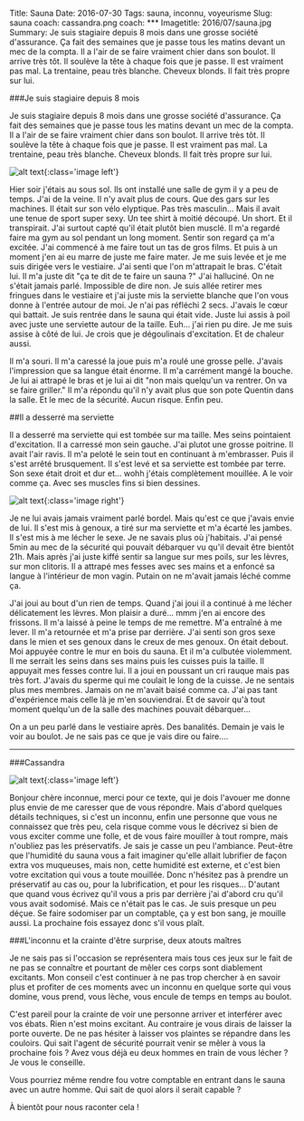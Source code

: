 Title: Sauna
Date: 2016-07-30
Tags: sauna, inconnu, voyeurisme
Slug: sauna
coach: cassandra.png
coach: ***
Imagetitle: 2016/07/sauna.jpg
Summary: Je suis stagiaire depuis 8 mois dans une grosse société d'assurance. Ça fait des semaines que je passe tous les matins devant un mec de la compta. Il a l'air de se faire vraiment chier dans son boulot. Il arrive très tôt. Il soulève la tête à chaque fois que je passe. Il est vraiment pas mal. La trentaine, peau très blanche. Cheveux blonds. Il fait très propre sur lui.

###Je suis stagiaire depuis 8 mois

Je suis stagiaire depuis 8 mois dans une grosse société d'assurance. Ça fait des semaines que je passe tous les matins devant un mec de la compta. Il a l'air de se faire vraiment chier dans son boulot. Il arrive très tôt. Il soulève la tête à chaque fois que je passe. Il est vraiment pas mal. La trentaine, peau très blanche. Cheveux blonds. Il fait très propre sur lui.

![alt text](/theme/images/2016/07/sauna3.jpg "Sauna 3"){:class='image left'}

Hier soir j'étais au sous sol. Ils ont installé une salle de gym il y a peu de temps. J'ai de la veine. Il n'y avait plus de cours. Que des gars sur les machines. Il était sur son vélo elyptique. Pas très masculin... Mais il avait une tenue de sport super sexy. Un tee shirt à moitié découpé. Un short. Et il transpirait. J'ai surtout capté qu'il était plutôt bien musclé. Il m'a regardé faire ma gym au sol pendant un long moment. Sentir son regard ça m'a excitée. J'ai commencé à me faire tout un tas de gros films. Et puis à un moment j'en ai eu marre de juste me faire mater. Je me suis levée et je me suis dirigée vers le vestiaire. J'ai senti que l'on m'attrapait le bras. C'était lui. Il m'a juste dit "ça te dit de te faire un sauna ?" J'ai halluciné. On ne s'était jamais parlé. Impossible de dire non. Je suis allée retirer mes fringues dans le vestiaire et j'ai juste mis la serviette blanche que l'on vous donne à l'entrée autour de moi. Je n'ai pas réfléchi 2 secs. J'avais le cœur qui battait. Je suis rentrée dans le sauna qui était vide. Juste lui assis à poil avec juste une serviette autour de la taille. Euh... j'ai rien pu dire. Je me suis assise à côté de lui. Je crois que je dégoulinais d'excitation. Et de chaleur aussi.

Il m'a souri. Il m'a caressé la joue puis m'a roulé une grosse pelle. J'avais l'impression que sa langue était énorme. Il m'a carrément mangé la bouche. Je lui ai attrapé le bras et je lui ai dit "non mais quelqu'un va rentrer. On va se faire griller." Il m'a répondu qu'il n'y avait plus que son pote Quentin dans la salle. Et le mec de la sécurité. Aucun risque. Enfin peu.

##Il a desserré ma serviette

Il a desserré ma serviette qui est tombée sur ma taille. Mes seins pointaient d'excitation. Il a carressé mon sein gauche. J'ai plutot une grosse poitrine. Il avait l'air ravis. Il m'a peloté le sein tout en continuant à m'embrasser. Puis il s'est arrêté brusquement. Il s'est levé et sa serviette est tombée par terre. Son sexe était droit et dur et... wohh j'étais complètement mouillée. A le voir comme ça. Avec ses muscles fins si bien dessines. 


![alt text](/theme/images/2016/07/douche.gif "Douche"){:class='image right'}

Je ne lui avais jamais vraiment parlé bordel. Mais qu'est ce que j'avais envie de lui. Il s'est mis à genoux, a tiré sur ma serviette et m'a écarté les jambes. Il s'est mis à me lécher le sexe. Je ne savais plus où j'habitais. J'ai pensé 5min au mec de la sécurité qui pouvait débarquer vu qu'il devait être bientôt 21h. Mais après j'ai juste kiffé sentir sa langue sur mes poils, sur les lèvres, sur mon clitoris. Il a attrapé mes fesses avec ses mains et a enfoncé sa langue à l'intérieur de mon vagin. Putain on ne m'avait jamais léché comme ça. 

J'ai joui au bout d'un rien de temps. Quand j'ai joui il a continué à me lécher délicatement les lèvres. Mon plaisir a duré... mmm j'en ai encore des frissons. Il m'a laissé à peine le temps de me remettre. M'a entraîné à me lever. Il m'a retournée et m'a prise par derrière. J'ai senti son gros sexe dans le mien et ses genoux dans le creux de mes genoux. On était debout. Moi appuyée contre le mur en bois du sauna. Et il m'a culbutée violemment. Il me serrait les seins dans ses mains puis les cuisses puis la taille. Il appuyait mes fesses contre lui. Il a joui en poussant un cri rauque mais pas très fort. J'avais du sperme qui me coulait le long de la cuisse. Je ne sentais plus mes membres. Jamais on ne m'avait baisé comme ca. J'ai pas tant d'expérience mais celle là je m'en souviendrai. Et de savoir qu'à tout moment quelqu'un de la salle des machines pouvait débarquer...

On a un peu parlé dans le vestiaire après. Des banalités. Demain je vais le voir au boulot. Je ne sais pas ce que je vais dire ou faire....

---

###Cassandra

![alt text](/theme/images/cassandra.png "Cassandra"){:class='image left'}

Bonjour chère inconnue, merci pour ce texte, qui je dois l'avouer me donne plus envie de me caresser que de vous répondre. Mais d'abord quelques détails techniques, si c'est un inconnu, enfin une personne que vous ne connaissez que très peu, cela risque comme vous le décrivez si bien de vous exciter comme une folle, et de vous faire mouiller à tout rompre, mais n'oubliez pas les préservatifs. Je sais je casse un peu l'ambiance. Peut-être que l'humidité du sauna vous a fait imaginer qu'elle allait lubrifier de façon extra vos muqueuses, mais non, cette humidité est externe, et c'est bien votre excitation qui vous a toute mouillée. Donc n'hésitez pas à prendre un préservatif au cas ou, pour la lubrification, et pour les risques... D'autant que quand vous écrivez qu'il vous a pris par derrière j'ai d'abord cru qu'il vous avait sodomisé. Mais ce n'était pas le cas. Je suis presque un peu déçue. Se faire sodomiser par un comptable, ça y est bon sang, je mouille aussi. La prochaine fois essayez donc s'il vous plaît. 

###L'inconnu et la crainte d'être surprise, deux atouts maîtres

Je ne sais pas si l'occasion se représentera mais tous ces jeux sur le fait de ne pas se connaître et pourtant de mêler ces corps sont diablement excitants. Mon conseil c'est continuer à ne pas trop chercher à en savoir plus et profiter de ces moments avec un inconnu en quelque sorte qui vous domine, vous prend, vous lèche, vous encule de temps en temps au boulot.  

C'est pareil pour la crainte de voir une personne arriver et interférer avec vos ébats. Rien n'est moins excitant. Au contraire je vous dirais de laisser la porte ouverte. De ne pas hésiter à laisser vos plaintes se répandre dans les couloirs. Qui sait l'agent de sécurité pourrait venir se mêler à vous la prochaine fois ? Avez vous déjà eu deux hommes en train de vous lécher ? Je vous le conseille. 

Vous pourriez même rendre fou votre comptable en entrant dans le sauna avec un autre homme. Qui sait de quoi alors il serait capable ? 

À bientôt pour nous raconter cela !

